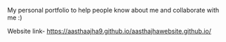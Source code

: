 My personal portfolio to help people know about me and collaborate with me :)


Website link- 
https://aasthaajha9.github.io/aasthajhawebsite.github.io/
